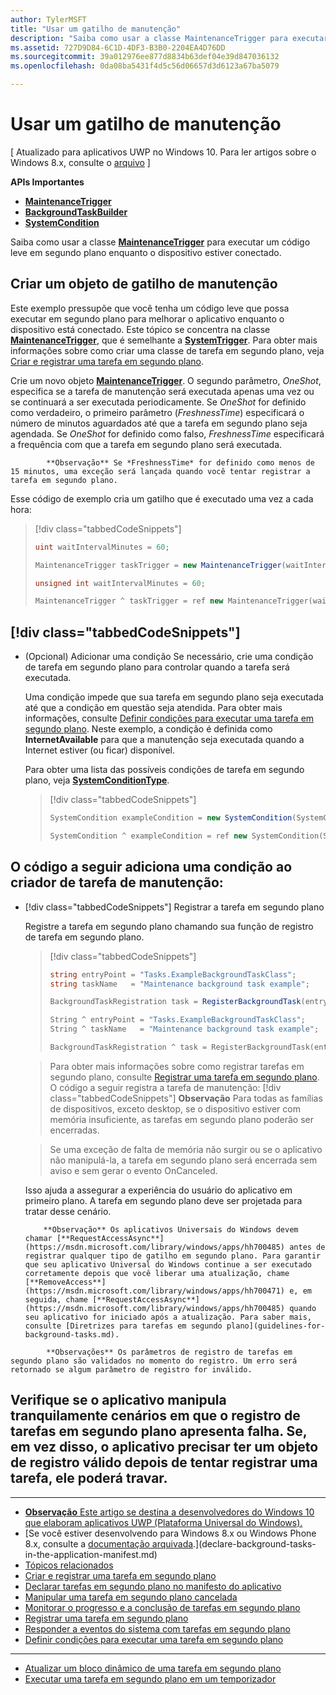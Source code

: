 ```yaml
---
author: TylerMSFT
title: "Usar um gatilho de manutenção"
description: "Saiba como usar a classe MaintenanceTrigger para executar um código leve em segundo plano enquanto o dispositivo estiver conectado."
ms.assetid: 727D9D84-6C1D-4DF3-B3B0-2204EA4D76DD
ms.sourcegitcommit: 39a012976ee877d8834b63def04e39d847036132
ms.openlocfilehash: 0da08ba5431f4d5c56d06657d3d6123a67ba5079

---
```


# Usar um gatilho de manutenção


\[ Atualizado para aplicativos UWP no Windows 10. Para ler artigos sobre o Windows 8.x, consulte o [arquivo](http://go.microsoft.com/fwlink/p/?linkid=619132) \]


**APIs Importantes**

-   [**MaintenanceTrigger**](https://msdn.microsoft.com/library/windows/apps/hh700517)
-   [**BackgroundTaskBuilder**](https://msdn.microsoft.com/library/windows/apps/br224768)
-   [**SystemCondition**](https://msdn.microsoft.com/library/windows/apps/br224834)

Saiba como usar a classe [**MaintenanceTrigger**](https://msdn.microsoft.com/library/windows/apps/hh700517) para executar um código leve em segundo plano enquanto o dispositivo estiver conectado.

## Criar um objeto de gatilho de manutenção


Este exemplo pressupõe que você tenha um código leve que possa executar em segundo plano para melhorar o aplicativo enquanto o dispositivo está conectado. Este tópico se concentra na classe [**MaintenanceTrigger**](https://msdn.microsoft.com/library/windows/apps/hh700517), que é semelhante a [**SystemTrigger**](https://msdn.microsoft.com/library/windows/apps/br224839). Para obter mais informações sobre como criar uma classe de tarefa em segundo plano, veja [Criar e registrar uma tarefa em segundo plano](create-and-register-a-background-task.md).

Crie um novo objeto [**MaintenanceTrigger**](https://msdn.microsoft.com/library/windows/apps/br224843). O segundo parâmetro, *OneShot*, especifica se a tarefa de manutenção será executada apenas uma vez ou se continuará a ser executada periodicamente. Se *OneShot* for definido como verdadeiro, o primeiro parâmetro (*FreshnessTime*) especificará o número de minutos aguardados até que a tarefa em segundo plano seja agendada. Se *OneShot* for definido como falso, *FreshnessTime* especificará a frequência com que a tarefa em segundo plano será executada.

> 
            **Observação** Se *FreshnessTime* for definido como menos de 15 minutos, uma exceção será lançada quando você tentar registrar a tarefa em segundo plano.

 

Esse código de exemplo cria um gatilho que é executado uma vez a cada hora:

> [!div class="tabbedCodeSnippets"]
> ```cs
> uint waitIntervalMinutes = 60;
>
> MaintenanceTrigger taskTrigger = new MaintenanceTrigger(waitIntervalMinutes, false);
> ```
> ```cpp
> unsigned int waitIntervalMinutes = 60;
>
> MaintenanceTrigger ^ taskTrigger = ref new MaintenanceTrigger(waitIntervalMinutes, false);
> ```

## [!div class="tabbedCodeSnippets"]

-   (Opcional) Adicionar uma condição Se necessário, crie uma condição de tarefa em segundo plano para controlar quando a tarefa será executada.

    Uma condição impede que sua tarefa em segundo plano seja executada até que a condição em questão seja atendida. Para obter mais informações, consulte [Definir condições para executar uma tarefa em segundo plano](set-conditions-for-running-a-background-task.md). Neste exemplo, a condição é definida como **InternetAvailable** para que a manutenção seja executada quando a Internet estiver (ou ficar) disponível.

    Para obter uma lista das possíveis condições de tarefa em segundo plano, veja [**SystemConditionType**](https://msdn.microsoft.com/library/windows/apps/br224835).

    > [!div class="tabbedCodeSnippets"]
    > ```cs
    > SystemCondition exampleCondition = new SystemCondition(SystemConditionType.InternetAvailable);
    > ```
    > ```cpp
    > SystemCondition ^ exampleCondition = ref new SystemCondition(SystemConditionType::InternetAvailable);
    > ```

## O código a seguir adiciona uma condição ao criador de tarefa de manutenção:


-   [!div class="tabbedCodeSnippets"] Registrar a tarefa em segundo plano

    Registre a tarefa em segundo plano chamando sua função de registro de tarefa em segundo plano.

    > [!div class="tabbedCodeSnippets"]
    > ```cs
    > string entryPoint = "Tasks.ExampleBackgroundTaskClass";
    > string taskName   = "Maintenance background task example";
    >
    > BackgroundTaskRegistration task = RegisterBackgroundTask(entryPoint, taskName, taskTrigger, exampleCondition);
    > ```
    > ```cpp
    > String ^ entryPoint = "Tasks.ExampleBackgroundTaskClass";
    > String ^ taskName   = "Maintenance background task example";
    >
    > BackgroundTaskRegistration ^ task = RegisterBackgroundTask(entryPoint, taskName, taskTrigger, exampleCondition);
    > ```

    > Para obter mais informações sobre como registrar tarefas em segundo plano, consulte [Registrar uma tarefa em segundo plano](register-a-background-task.md). O código a seguir registra a tarefa de manutenção: [!div class="tabbedCodeSnippets"] 
            **Observação**  Para todas as famílias de dispositivos, exceto desktop, se o dispositivo estiver com memória insuficiente, as tarefas em segundo plano poderão ser encerradas.

    > Se uma exceção de falta de memória não surgir ou se o aplicativo não manipulá-la, a tarefa em segundo plano será encerrada sem aviso e sem gerar o evento OnCanceled.

    Isso ajuda a assegurar a experiência do usuário do aplicativo em primeiro plano. A tarefa em segundo plano deve ser projetada para tratar desse cenário.

    > 
            **Observação** Os aplicativos Universais do Windows devem chamar [**RequestAccessAsync**](https://msdn.microsoft.com/library/windows/apps/hh700485) antes de registrar qualquer tipo de gatilho em segundo plano. Para garantir que seu aplicativo Universal do Windows continue a ser executado corretamente depois que você liberar uma atualização, chame [**RemoveAccess**](https://msdn.microsoft.com/library/windows/apps/hh700471) e, em seguida, chame [**RequestAccessAsync**](https://msdn.microsoft.com/library/windows/apps/hh700485) quando seu aplicativo for iniciado após a atualização. Para saber mais, consulte [Diretrizes para tarefas em segundo plano](guidelines-for-background-tasks.md).


> 
            **Observações** Os parâmetros de registro de tarefas em segundo plano são validados no momento do registro. Um erro será retornado se algum parâmetro de registro for inválido.

## Verifique se o aplicativo manipula tranquilamente cenários em que o registro de tarefas em segundo plano apresenta falha. Se, em vez disso, o aplicativo precisar ter um objeto de registro válido depois de tentar registrar uma tarefa, ele poderá travar.


****

* [
            **Observação**  Este artigo se destina a desenvolvedores do Windows 10 que elaboram aplicativos UWP (Plataforma Universal do Windows).](create-and-register-a-background-task.md)
* [Se você estiver desenvolvendo para Windows 8.x ou Windows Phone 8.x, consulte a [documentação arquivada](http://go.microsoft.com/fwlink/p/?linkid=619132).](declare-background-tasks-in-the-application-manifest.md)
* [Tópicos relacionados](handle-a-cancelled-background-task.md)
* [Criar e registrar uma tarefa em segundo plano](monitor-background-task-progress-and-completion.md)
* [Declarar tarefas em segundo plano no manifesto do aplicativo](register-a-background-task.md)
* [Manipular uma tarefa em segundo plano cancelada](respond-to-system-events-with-background-tasks.md)
* [Monitorar o progresso e a conclusão de tarefas em segundo plano](set-conditions-for-running-a-background-task.md)
* [Registrar uma tarefa em segundo plano](update-a-live-tile-from-a-background-task.md)
* [Responder a eventos do sistema com tarefas em segundo plano](run-a-background-task-on-a-timer-.md)
* [Definir condições para executar uma tarefa em segundo plano](guidelines-for-background-tasks.md)

****

* [Atualizar um bloco dinâmico de uma tarefa em segundo plano](debug-a-background-task.md)
* [Executar uma tarefa em segundo plano em um temporizador](http://go.microsoft.com/fwlink/p/?linkid=254345)

 

 



<!--HONumber=Jun16_HO5-->



